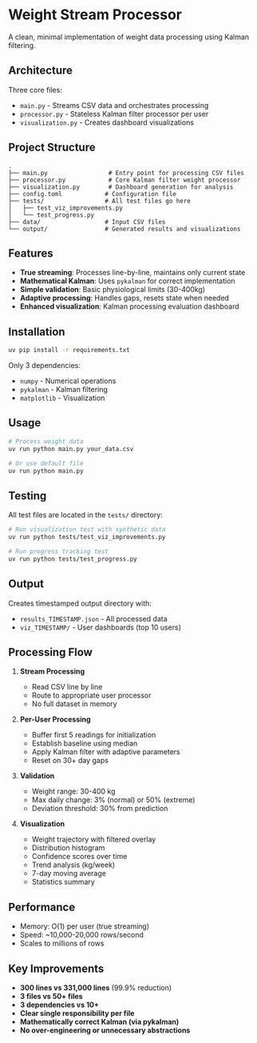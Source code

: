 # Weight Stream Processor

A clean, minimal implementation of weight data processing using Kalman filtering.

## Architecture

Three core files:

- `main.py` - Streams CSV data and orchestrates processing
- `processor.py` - Stateless Kalman filter processor per user
- `visualization.py` - Creates dashboard visualizations

## Project Structure

```
.
├── main.py                 # Entry point for processing CSV files
├── processor.py            # Core Kalman filter weight processor
├── visualization.py        # Dashboard generation for analysis
├── config.toml            # Configuration file
├── tests/                 # All test files go here
│   ├── test_viz_improvements.py
│   └── test_progress.py
├── data/                  # Input CSV files
└── output/                # Generated results and visualizations
```

## Features

- **True streaming**: Processes line-by-line, maintains only current state
- **Mathematical Kalman**: Uses `pykalman` for correct implementation
- **Simple validation**: Basic physiological limits (30-400kg)
- **Adaptive processing**: Handles gaps, resets state when needed
- **Enhanced visualization**: Kalman processing evaluation dashboard

## Installation

```bash
uv pip install -r requirements.txt
```

Only 3 dependencies:

- `numpy` - Numerical operations
- `pykalman` - Kalman filtering
- `matplotlib` - Visualization

## Usage

```bash
# Process weight data
uv run python main.py your_data.csv

# Or use default file
uv run python main.py
```

## Testing

All test files are located in the `tests/` directory:

```bash
# Run visualization test with synthetic data
uv run python tests/test_viz_improvements.py

# Run progress tracking test
uv run python tests/test_progress.py
```

## Output

Creates timestamped output directory with:

- `results_TIMESTAMP.json` - All processed data
- `viz_TIMESTAMP/` - User dashboards (top 10 users)

## Processing Flow

1. **Stream Processing**
   - Read CSV line by line
   - Route to appropriate user processor
   - No full dataset in memory

2. **Per-User Processing**
   - Buffer first 5 readings for initialization
   - Establish baseline using median
   - Apply Kalman filter with adaptive parameters
   - Reset on 30+ day gaps

3. **Validation**
   - Weight range: 30-400 kg
   - Max daily change: 3% (normal) or 50% (extreme)
   - Deviation threshold: 30% from prediction

4. **Visualization**
   - Weight trajectory with filtered overlay
   - Distribution histogram
   - Confidence scores over time
   - Trend analysis (kg/week)
   - 7-day moving average
   - Statistics summary

## Performance

- Memory: O(1) per user (true streaming)
- Speed: ~10,000-20,000 rows/second
- Scales to millions of rows

## Key Improvements

- **300 lines vs 331,000 lines** (99.9% reduction)
- **3 files vs 50+ files**
- **3 dependencies vs 10+**
- **Clear single responsibility per file**
- **Mathematically correct Kalman (via pykalman)**
- **No over-engineering or unnecessary abstractions**

